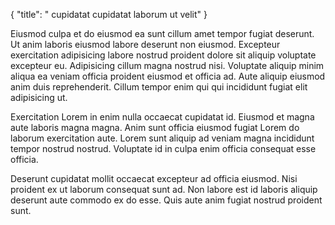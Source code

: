 {
  "title": " cupidatat cupidatat laborum ut velit"
}

Eiusmod culpa et do eiusmod ea sunt cillum amet tempor fugiat deserunt. Ut anim laboris eiusmod labore deserunt non eiusmod. Excepteur exercitation adipisicing labore nostrud proident dolore sit aliquip voluptate excepteur eu. Adipisicing cillum magna nostrud nisi. Voluptate aliquip minim aliqua ea veniam officia proident eiusmod et officia ad. Aute aliquip eiusmod anim duis reprehenderit. Cillum tempor enim qui qui incididunt fugiat elit adipisicing ut.

Exercitation Lorem in enim nulla occaecat cupidatat id. Eiusmod et magna aute laboris magna magna. Anim sunt officia eiusmod fugiat Lorem do laborum exercitation aute. Lorem sunt aliquip ad veniam magna incididunt tempor nostrud nostrud. Voluptate id in culpa enim officia consequat esse officia.

Deserunt cupidatat mollit occaecat excepteur ad officia eiusmod. Nisi proident ex ut laborum consequat sunt ad. Non labore est id laboris aliquip deserunt aute commodo ex do esse. Quis aute anim fugiat nostrud proident sunt.